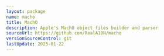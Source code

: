```yaml
---
layout: package
name: macho
title: MachO
description: Apple's MachO object files builder and parser
sourceUrl: https://github.com/RealA10N/macho
versionSourceControl: git
lastUpdate: 2025-01-22
---
```

